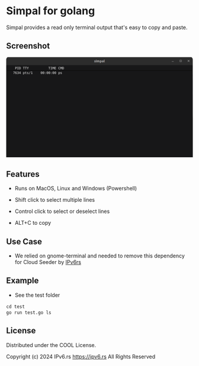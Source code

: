# Simpal for golang

Simpal provides a read only terminal output that's easy to copy and paste.

## Screenshot

![Screenshot](https://raw.githubusercontent.com/ipv6rs/simpal/main/screenshot.png)

## Features

- Runs on MacOS, Linux and Windows (Powershell)

- Shift click to select multiple lines

- Control click to select or deselect lines

- ALT+C to copy

## Use Case

- We relied on gnome-terminal and needed to remove this dependency for Cloud Seeder by [IPv6rs](https://ipv6.rs)

## Example

- See the test folder
```
cd test
go run test.go ls
```

## License

Distributed under the COOL License.

Copyright (c) 2024 IPv6.rs <https://ipv6.rs>
All Rights Reserved
